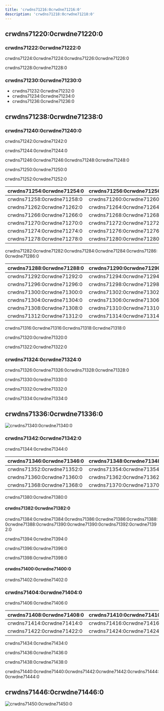 ```yaml
---
title: 'crwdns71216:0crwdne71216:0'
description: 'crwdns71218:0crwdne71218:0'
---
```



## crwdns71220:0crwdne71220:0

### crwdns71222:0crwdne71222:0

crwdns71224:0crwdne71224:0crwdns71226:0crwdne71226:0

crwdns71228:0crwdne71228:0

### crwdns71230:0crwdne71230:0

- crwdns71232:0crwdne71232:0
- crwdns71234:0crwdne71234:0
- crwdns71236:0crwdne71236:0

## crwdns71238:0crwdne71238:0

### crwdns71240:0crwdne71240:0

crwdns71242:0crwdne71242:0

crwdns71244:0crwdne71244:0

crwdns71246:0crwdne71246:0crwdns71248:0crwdne71248:0

crwdns71250:0crwdne71250:0

crwdns71252:0crwdne71252:0

| crwdns71254:0crwdne71254:0 | crwdns71256:0crwdne71256:0 |
| -------------------------- | -------------------------- |
| crwdns71258:0crwdne71258:0 | crwdns71260:0crwdne71260:0 |
| crwdns71262:0crwdne71262:0 | crwdns71264:0crwdne71264:0 |
| crwdns71266:0crwdne71266:0 | crwdns71268:0crwdne71268:0 |
| crwdns71270:0crwdne71270:0 | crwdns71272:0crwdne71272:0 |
| crwdns71274:0crwdne71274:0 | crwdns71276:0crwdne71276:0 |
| crwdns71278:0crwdne71278:0 | crwdns71280:0crwdne71280:0 |

crwdns71282:0crwdne71282:0crwdns71284:0crwdne71284:0crwdns71286:0crwdne71286:0

| crwdns71288:0crwdne71288:0 | crwdns71290:0crwdne71290:0 |
| -------------------------- | -------------------------- |
| crwdns71292:0crwdne71292:0 | crwdns71294:0crwdne71294:0 |
| crwdns71296:0crwdne71296:0 | crwdns71298:0crwdne71298:0 |
| crwdns71300:0crwdne71300:0 | crwdns71302:0crwdne71302:0 |
| crwdns71304:0crwdne71304:0 | crwdns71306:0crwdne71306:0 |
| crwdns71308:0crwdne71308:0 | crwdns71310:0crwdne71310:0 |
| crwdns71312:0crwdne71312:0 | crwdns71314:0crwdne71314:0 |

crwdns71316:0crwdne71316:0crwdns71318:0crwdne71318:0

crwdns71320:0crwdne71320:0

crwdns71322:0crwdne71322:0

### crwdns71324:0crwdne71324:0

crwdns71326:0crwdne71326:0crwdns71328:0crwdne71328:0

crwdns71330:0crwdne71330:0

crwdns71332:0crwdne71332:0

crwdns71334:0crwdne71334:0

## crwdns71336:0crwdne71336:0

![crwdns71340:0crwdne71340:0](crwdns71338:0crwdne71338:0)

### crwdns71342:0crwdne71342:0

crwdns71344:0crwdne71344:0

| crwdns71346:0crwdne71346:0 | crwdns71348:0crwdne71348:0 | crwdns71350:0crwdne71350:0                                                                               |
| -------------------------- | -------------------------- | -------------------------------------------------------------------------------------------------------- |
| crwdns71352:0crwdne71352:0 | crwdns71354:0crwdne71354:0 | crwdns71356:0crwdne71356:0crwdns71358:0crwdne71358:0                                                     |
| crwdns71360:0crwdne71360:0 | crwdns71362:0crwdne71362:0 | crwdns71364:0crwdne71364:0crwdns71366:0crwdne71366:0                                                     |
| crwdns71368:0crwdne71368:0 | crwdns71370:0crwdne71370:0 | crwdns71372:0crwdne71372:0crwdns71374:0crwdne71374:0crwdns71376:0crwdne71376:0crwdns71378:0crwdne71378:0 |

crwdns71380:0crwdne71380:0

#### crwdns71382:0crwdne71382:0

crwdns71384:0crwdne71384:0crwdns71386:0crwdne71386:0crwdns71388:0crwdne71388:0crwdns71390:0crwdne71390:0crwdns71392:0crwdne71392:0

crwdns71394:0crwdne71394:0

crwdns71396:0crwdne71396:0

crwdns71398:0crwdne71398:0

#### crwdns71400:0crwdne71400:0

crwdns71402:0crwdne71402:0

### crwdns71404:0crwdne71404:0

crwdns71406:0crwdne71406:0

| crwdns71408:0crwdne71408:0 | crwdns71410:0crwdne71410:0 | crwdns71412:0crwdne71412:0                                                                               |
| -------------------------- | -------------------------- | -------------------------------------------------------------------------------------------------------- |
| crwdns71414:0crwdne71414:0 | crwdns71416:0crwdne71416:0 | crwdns71418:0crwdne71418:0crwdns71420:0crwdne71420:0                                                     |
| crwdns71422:0crwdne71422:0 | crwdns71424:0crwdne71424:0 | crwdns71426:0crwdne71426:0crwdns71428:0crwdne71428:0crwdns71430:0crwdne71430:0crwdns71432:0crwdne71432:0 |

crwdns71434:0crwdne71434:0

crwdns71436:0crwdne71436:0

crwdns71438:0crwdne71438:0

crwdns71440:0crwdne71440:0crwdns71442:0crwdne71442:0crwdns71444:0crwdne71444:0

## crwdns71446:0crwdne71446:0

![crwdns71450:0crwdne71450:0](crwdns71448:0crwdne71448:0)
